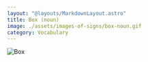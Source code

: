 ```yaml
---
layout: "@layouts/MarkdownLayout.astro"
title: Box (noun)
image: ./assets/images-of-signs/box-noun.gif
category: Vocabulary
---
```


![Box](@signs/box-noun.gif)
